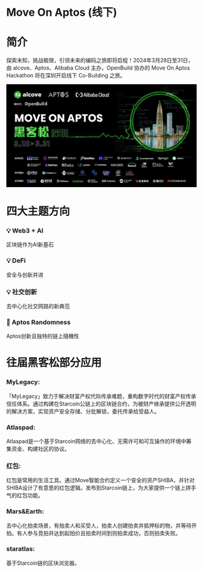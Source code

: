 # Move On Aptos (线下)

# 简介

探索未知，挑战极限，引领未来的编码之旅即将启程！2024年3月28日至31日，由 alcove、Aptos、Alibaba Cloud 主办，OpenBuild 协办的 Move On Aptos Hackathon 将在深圳开启线下 Co-Building 之旅。

![Alt text](./asset/moveAptos/image.png)

# 四大主题方向

### 💡 Web3 + AI 
区块链作为AI新基石

### 💡 DeFi
安全与创新并进

### 💡 社交创新
去中心化社交网路的新典范

### 🎲 Aptos Randomness
Aptos创新且独特的链上隨機性


# 往届黑客松部分应用

### MyLegacy:
「MyLegacy」致力于解决财富产权代际传承难题，重构数字时代的财富产权传承信任体系。通过构建在Starcoin公链上的区块链合约，为被财产继承提供公开透明的解决方案，实现资产安全存储、分批解锁，委托传承给受益人。

### Atlaspad:
Atlaspad是一个基于Starcoin网络的去中心化、无需许可和可互操作的环境中筹集资金、构建社区的协议。

### 红包:
红包是常用的生活工具。通过Move智能合约定义一个安全的资产SHIBA，并针对SHIBA设计了有意思的红包逻辑。发布到Starcoin链上，为大家提供一个链上拼手气的红包功能。

### Mars&Earth:
去中心化拍卖场景，有拍卖人和买受人，拍卖人创建拍卖并抵押标的物，并等待开拍。有人参与竞拍并达到起拍价且拍卖时间到则拍卖成功，否则拍卖失败。

### staratlas:
基于Starcoin链的区块浏览器。
